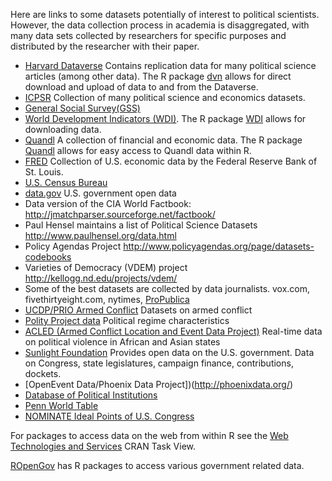 Here are links to some datasets potentially of interest to political scientists. However, the data collection process in academia is disaggregated, with many data sets collected by researchers for specific purposes and distributed by the researcher with their paper. 

- [Harvard Dataverse](https://dataverse.harvard.edu/) Contains replication data for many political science articles (among other data). The R package [dvn](https://cran.r-project.org/web/packages/dvn/index.html) allows for direct download and upload of data to and from the Dataverse.
- [ICPSR](http://www.icpsr.umich.edu/icpsrweb/landing.jsp) Collection of many political science and economics datasets.
- [General Social Survey(GSS)](http://www3.norc.org/GSS+Website/)
- [World Development Indicators (WDI)](http://data.worldbank.org/data-catalog/world-development-indicators). The R package [WDI](https://cran.r-project.org/web/packages/WDI/index.html) allows for downloading data.
- [Quandl](https://www.quandl.com/) A collection of financial and economic data. The R package [Quandl](https://www.quandl.com/tools/r) allows for easy access to Quandl data within R.
- [FRED](https://research.stlouisfed.org/fred2/) Collection of U.S. economic data by the Federal Reserve Bank of St. Louis.
- [U.S. Census Bureau](http://www.census.gov/) 
- [data.gov](https://cran.r-project.org/web/views/WebTechnologies.html) U.S. government open data
- Data version of the CIA World Factbook: http://jmatchparser.sourceforge.net/factbook/
- Paul Hensel maintains a list of Political Science Datasets http://www.paulhensel.org/data.html
- Policy Agendas Project http://www.policyagendas.org/page/datasets-codebooks
- Varieties of Democracy (VDEM) project http://kellogg.nd.edu/projects/vdem/
- Some of the best datasets are collected by data journalists. vox.com, fivethirtyeight.com, nytimes, [ProPublica](https://www.propublica.org/)
- [UCDP/PRIO Armed Conflict](http://www.pcr.uu.se/research/ucdp/datasets/ucdp_prio_armed_conflict_dataset/) Datasets on armed conflict
- [Polity Project data](http://www.systemicpeace.org/polity/polity4.htm) Political regime characteristics
- [ACLED (Armed Conflict Location and Event Data Project)](http://www.acleddata.com/data/) Real-time data on political violence in African and Asian states
- [Sunlight Foundation](http://sunlightfoundation.com/) Provides open data on the U.S. government. Data on Congress, state legislatures, campaign finance, contributions, dockets.
- [OpenEvent Data/Phoenix Data Project])(http://phoenixdata.org/)
- [Database of Political Institutions](http://econ.worldbank.org/WBSITE/EXTERNAL/EXTDEC/EXTRESEARCH/0,,contentMDK:20649465~pagePK:64214825~piPK:64214943~theSitePK:469382,00.html)
- [Penn World Table](http://cid.econ.ucdavis.edu/pwt.html)
- [NOMINATE Ideal Points of U.S. Congress](http://voteview.com/)

For packages to access data on the web from within R see the [Web Technologies and Services](https://cran.r-project.org/web/views/WebTechnologies.html) CRAN Task View.

[ROpenGov](http://ropengov.github.io/) has R packages to access various government related data.

